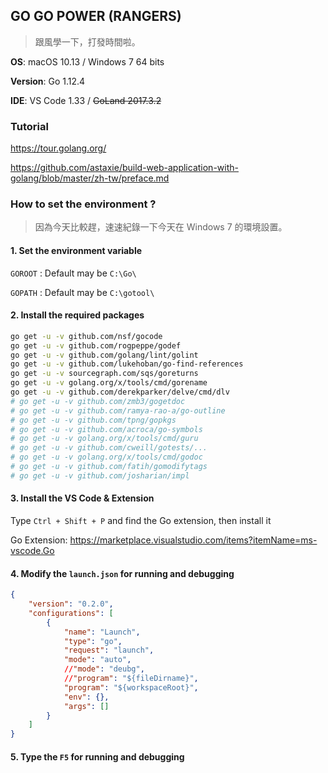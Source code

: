 ## GO GO POWER (RANGERS)

> 跟風學一下，打發時間啦。

**OS**: macOS 10.13 / Windows 7 64 bits

**Version**: Go 1.12.4

**IDE**: VS Code 1.33 / ~~GoLand 2017.3.2~~

### Tutorial

https://tour.golang.org/

https://github.com/astaxie/build-web-application-with-golang/blob/master/zh-tw/preface.md

### How to set the environment ?

> 因為今天比較趕，速速紀錄一下今天在 Windows 7 的環境設置。

#### 1. Set the environment variable

`GOROOT` : Default may be `C:\Go\`

`GOPATH` : Default may be `C:\gotool\`

#### 2. Install the required packages

```sh
go get -u -v github.com/nsf/gocode  
go get -u -v github.com/rogpeppe/godef  
go get -u -v github.com/golang/lint/golint  
go get -u -v github.com/lukehoban/go-find-references  
go get -u -v sourcegraph.com/sqs/goreturns  
go get -u -v golang.org/x/tools/cmd/gorename  
go get -u -v github.com/derekparker/delve/cmd/dlv 
# go get -u -v github.com/zmb3/gogetdoc
# go get -u -v github.com/ramya-rao-a/go-outline
# go get -u -v github.com/tpng/gopkgs
# go get -u -v github.com/acroca/go-symbols
# go get -u -v golang.org/x/tools/cmd/guru
# go get -u -v github.com/cweill/gotests/...
# go get -u -v golang.org/x/tools/cmd/godoc
# go get -u -v github.com/fatih/gomodifytags
# go get -u -v github.com/josharian/impl 
```

#### 3. Install the VS Code & Extension

Type `Ctrl + Shift + P` and find the Go extension, then install it

Go Extension: https://marketplace.visualstudio.com/items?itemName=ms-vscode.Go

#### 4. Modify the `launch.json` for running and debugging

```json
{
    "version": "0.2.0",
    "configurations": [
        {
            "name": "Launch",
            "type": "go",
            "request": "launch",
            "mode": "auto",
            //"mode": "deubg",
            //"program": "${fileDirname}",
            "program": "${workspaceRoot}",
            "env": {},
            "args": []
        }
    ]
}
```

#### 5. Type the `F5` for running and debugging
